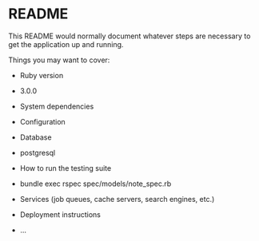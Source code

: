 # README

This README would normally document whatever steps are necessary to get the
application up and running.

Things you may want to cover:

* Ruby version
- 3.0.0

* System dependencies

* Configuration

* Database
- postgresql

* How to run the testing suite
- bundle exec rspec spec/models/note_spec.rb

* Services (job queues, cache servers, search engines, etc.)

* Deployment instructions

* ...
